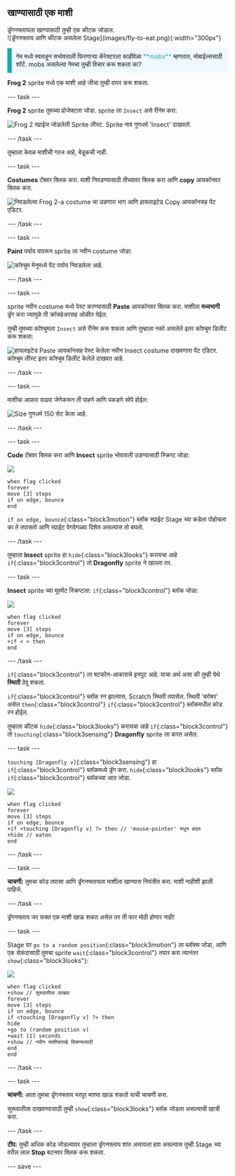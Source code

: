 ## खाण्यासाठी एक माशी

<div style="display: flex; flex-wrap: wrap">
<div style="flex-basis: 200px; flex-grow: 1; margin-right: 15px;">
ड्रॅगनफ्लायला खाण्यासाठी तुम्ही एक कीटक जोडाल. 
</div>
<div>
![ड्रॅगनफ्लाय आणि कीटक असलेला Stage](images/fly-to-eat.png){:width="300px"}
</div>
</div>

<p style="border-left: solid; border-width:10px; border-color: #0faeb0; background-color: aliceblue; padding: 10px;">
गेम मध्ये स्वतःहून सभोवताली फिरणाऱ्या कॅरेक्टरला काहीवेळा <span style="color: #0faeb0">**mobs**</span> म्हणतात, मोबाईल्ससाठी शॉर्ट. mobs असलेल्या गेमचा तुम्ही विचार करू शकता का?</p>

**Frog 2** sprite मध्ये एक माशी आहे जीचा तुम्ही वापर करू शकता.

--- task ---

**Frog 2** sprite तुमच्या प्रोजेक्टला जोडा. sprite ला `Insect` असे रीनेम करा:

![Frog 2 स्प्राईज जोडलेली Sprite लीस्ट. Sprite नाव गुणधर्म 'Insect' दाखवतो.](images/fly-sprite.png)


--- /task ---

तुम्हाला केवळ माशीची गरज आहे, बेडूकची नाही.

--- task ---

**Costumes** टॅबवर क्लिक करा. माशी निवडण्यासाठी तीच्यावर क्लिक करा आणि **copy** आयकॉनवर क्लिक करा.

![निवडलेल्या Frog 2-a costume चा उडणारा भाग आणि हायलाइटेड Copy आयकॉनसह पेंट एडिटर.](images/copy-fly.png)

--- /task ---

--- task ---

**Paint** पर्याय वापरून sprite ला नवीन costume जोडा:

![कॉश्चुम मेनूमध्ये पेंट पर्याय निवडलेला आहे.](images/paint-sprite.png)

--- /task ---

--- task ---

sprite नवीन costume मध्ये पेस्ट करण्यासाठी **Paste** आयकॉनवर क्लिक करा. माशीला **मध्यभागी** ड्रॅग करा ज्यामुळे ती क्रॉसहेअरसह ओळीत येईल.

तुम्ही तुमच्या कॉश्चुमला `Insect` असे रीनेम करू शकता आणि तुम्हाला नको असलेले इतर कॉश्चुम डिलीट करू शकता:

![हायलाइटेड Paste आयकॉनसह पेस्ट केलेला नवीन Insect costume दाखवणारा पेंट एडिटर. कॉश्चुम लीस्ट इतर कॉश्चुम डिलीट केलेले दाखवत आहे.](images/fly-costume.png)

--- /task ---

--- task ---

माशीचा आकार वाढवा जेणेकरून ती पाहणे आणि पकडणे सोपे होईल:

![Size गुणधर्म 150 सेट केला आहे.](images/fly-size.png)

--- /task ---

--- task ---

**Code** टॅबवर क्लिक करा आणि **Insect** sprite भोवताली उडण्यासाठी स्क्रिप्ट जोडा:

![](images/fly-icon.png)

```blocks3
when flag clicked
forever
move [3] steps
if on edge, bounce
end
```

`if on edge, bounce`{:class="block3motion"} ब्लॉक स्प्राईट Stage च्या कडेला पोहोचला का ते तपासतो आणि स्प्राईट वेगवेगळ्या दिशेत असल्यास तो बघतो.

--- /task ---

तुम्हाला **Insect** sprite हा `hide`{:class="block3looks"} करायचा आहे `if`{:class="block3control"} तो **Dragonfly** sprite ने खाल्ला तर.

--- task ---

**Insect** sprite च्या मूवमेंट स्क्रिप्टला: `if`{:class="block3control"} ब्लॉक जोडा:

![](images/fly-icon.png)

```blocks3
when flag clicked
forever
move [3] steps
if on edge, bounce
+if < > then 
end
```
--- /task ---

`if`{:class="block3control"} ला षटकोन-आकाराचे इनपुट आहे. याचा अर्थ असा की तुम्ही येथे **स्थिती** ठेवू शकता.

`if`{:class="block3control"} ब्लॉक रन झाल्यास, Scratch स्थिती तपासेल. स्थिती 'बरोबर' असेल `then`{:class="block3control"} `if`{:class="block3control"} ब्लॉकमधील कोड रन होईल.

तुम्हाला कीटक `hide`{:class="block3looks"} करायचा आहे `if`{:class="block3control"} तो `touching`{:class="block3sensing"} **Dragonfly** sprite ला करत असेल.

--- task ---

`touching [Dragonfly v]`{:class="block3sensing"} हा `if`{:class="block3control"} ब्लॉकमध्ये ड्रॅग करा. `hide`{:class="block3looks"} ब्लॉक `if`{:class="block3control"} ब्लॉकच्या आत जोडा.

![](images/fly-icon.png)

```blocks3
when flag clicked
forever
move [3] steps
if on edge, bounce
+if <touching [Dragonfly v] ?> then // 'mouse-pointer' मधून बदल
+hide // eaten
end
```

--- /task ---

--- task ---

**चाचणी:** तुमचा कोड तपासा आणि ड्रॅगनफ्लायला माशीला खाण्यास नियंत्रीत करा. माशी नाहीशी झाली पाहिजे.

--- /task ---

ड्रॅगनफ्लाय जर फक्त एक माशी खाऊ शकत असेल तर ती फार मोठी होणार नाही!

--- task ---

Stage वर `go to a random position`{:class="block3motion"} ला ब्लॉक्स जोडा, आणि एक सेकंदासाठी तुमचा sprite `wait`{:class="block3control"} तयार करा त्यानंतर `show`{:class="block3looks"}:

![](images/fly-icon.png)

```blocks3
when flag clicked
+show // सुरुवातीला दाखवा
forever
move [3] steps
if on edge, bounce
if <touching [Dragonfly v] ?> then
hide
+go to (random position v)
+wait [1] seconds
+show // नवीन माशीसारखे दिसण्यासाठी
end
end
```

--- /task ---

--- task ---

**चाचणी:** आता तुमचा ड्रॅगनफ्लाय भरपूर माश्या खाऊ शकतो याची चाचणी करा.

सुरूवातीला दाखवण्यासाठी तुम्ही `show`{:class="block3looks"} ब्लॉक जोडला असल्याची खात्री करा.

--- /task ---

**टीप:** तुम्ही अधिक कोड जोडल्यावर तुम्हाला ड्रॅगनफ्लाय शांत असायला हवा असल्यास तुम्ही Stage च्या वरील लाल **Stop** बटनवर क्लिक करू शकता.

--- save ---
